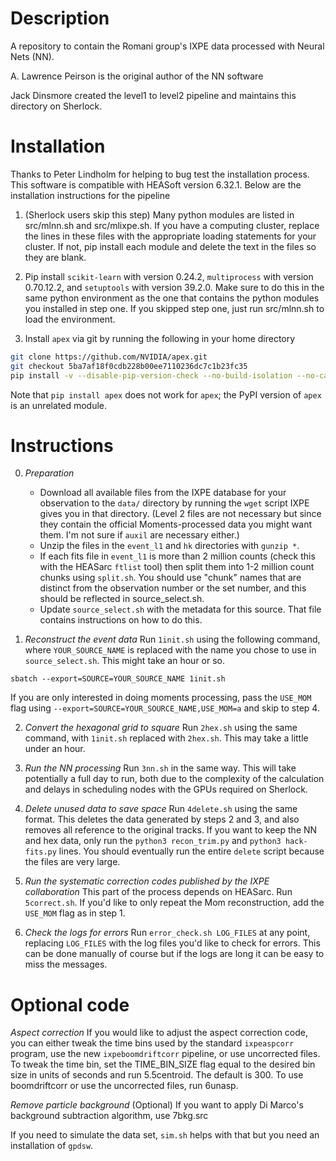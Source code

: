 # Description

A repository to contain the Romani group's IXPE data processed with Neural Nets (NN).

A. Lawrence Peirson is the original author of the NN software

Jack Dinsmore created the level1 to level2 pipeline and maintains this directory on Sherlock.

# Installation

Thanks to Peter Lindholm for helping to bug test the installation process. This software is compatible with HEASoft version 6.32.1. Below are the installation instructions for the pipeline

1. (Sherlock users skip this step) Many python modules are listed in src/mlnn.sh and src/mlixpe.sh. If you have a computing cluster, replace the lines in these files with the appropriate loading statements for your cluster. If not, pip install each module and delete the text in the files so they are blank.

2. Pip install `scikit-learn` with version 0.24.2, `multiprocess` with version 0.70.12.2, and `setuptools` with version 39.2.0. Make sure to do this in the same python environment as the one that contains the python modules you installed in step one. If you skipped step one, just run src/mlnn.sh to load the environment.

3. Install `apex` via git by running the following in your home directory
```bash
git clone https://github.com/NVIDIA/apex.git
git checkout 5ba7af18f0cdb228b00ee7110236dc7c1b23fc35
pip install -v --disable-pip-version-check --no-build-isolation --no-cache-dir ./
```
Note that `pip install apex` does not work for `apex`; the PyPI version of `apex` is an unrelated module.


# Instructions

0. *Preparation*
    - Download all available files from the IXPE database for your observation to the `data/` directory by running the `wget` script IXPE gives you in that directory. (Level 2 files are not necessary but since they contain the official Moments-processed data you might want them. I'm not sure if `auxil` are necessary either.)
    - Unzip the files in the `event_l1` and `hk` directories with `gunzip *`.
    - If each fits file in `event_l1` is more than 2 million counts (check this with the HEASarc `ftlist` tool) then split them into 1-2 million count chunks using `split.sh`. You should use "chunk" names that are distinct from the observation number or the set number, and this should be reflected in source_select.sh.
    - Update `source_select.sh` with the metadata for this source. That file contains instructions on how to do this.

1. *Reconstruct the event data* Run `1init.sh` using the following command, where `YOUR_SOURCE_NAME` is replaced with the name you chose to use in `source_select.sh`. This might take an hour or so.
```
sbatch --export=SOURCE=YOUR_SOURCE_NAME 1init.sh
```
If you are only interested in doing moments processing, pass the `USE_MOM` flag using `--export=SOURCE=YOUR_SOURCE_NAME,USE_MOM=a` and skip to step 4.

2. *Convert the hexagonal grid to square* Run `2hex.sh` using the same command, with `1init.sh` replaced with `2hex.sh`. This may take a little under an hour.

3. *Run the NN processing* Run `3nn.sh` in the same way. This will take potentially a full day to run, both due to the complexity of the calculation and delays in scheduling nodes with the GPUs required on Sherlock.

4. *Delete unused data to save space* Run `4delete.sh` using the same format. This deletes the data generated by steps 2 and 3, and also removes all reference to the original tracks. If you want to keep the NN and hex data, only run the `python3 recon_trim.py` and `python3 hack-fits.py` lines. You should eventually run the entire `delete` script because the files are very large.

5. *Run the systematic correction codes published by the IXPE collaboration* This part of the process depends on HEASarc. Run `5correct.sh`. If you'd like to only repeat the Mom reconstruction, add the `USE_MOM` flag as in step 1.

6. *Check the logs for errors* Run `error_check.sh LOG_FILES` at any point, replacing `LOG_FILES` with the log files you'd like to check for errors. This can be done manually of course but if the logs are long it can be easy to miss the messages.

# Optional code

*Aspect correction* If you would like to adjust the aspect correction code, you can either tweak the time bins used by the standard `ixpeaspcorr` program, use the new `ixpeboomdriftcorr` pipeline, or use uncorrected files. To tweak the time bin, set the TIME_BIN_SIZE flag equal to the desired bin size in units of seconds and run 5.5centroid. The default is 300. To use boomdriftcorr or use the uncorrected files, run 6unasp.

*Remove particle background* (Optional) If you want to apply Di Marco's background subtraction algorithm, use 7bkg.src

If you need to simulate the data set, `sim.sh` helps with that but you need an installation of `gpdsw`.

